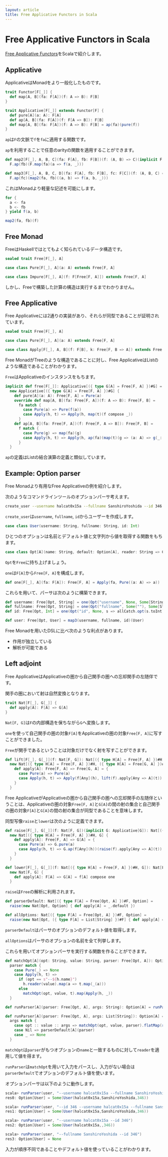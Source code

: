```yaml
---
layout: article
title: Free Applicative Functors in Scala
---
```


# Free Applicative Functors in Scala

[Free Applicative Functors](http://arxiv.org/abs/1403.0749)をScalaで紹介します。

## Applicative

ApplicativeはMonadをより一般化したものです。

```scala
trait Functor[F[_]] {
  def map[A, B](fa: F[A])(f: A => B): F[B]
}

trait Applicative[F[_]] extends Functor[F] {
  def pure[A](a: A): F[A]
  def ap[A, B](fa: F[A])(f: F[A => B]): F[B]
  def map[A, B](fa: F[A])(f: A => B): F[B] = ap(fa)(pure(f))
}
```

`ap`は`F`の文脈で`f`を`fa`に適用する関数です。

`ap`を利用することで任意のarityの関数を適用することができます。

```scala
def map2[F[_], A, B, C](fa: F[A], fb: F[B])(f: (A, B) => C)(implicit F: Applicative[F]): F[C] =
  F.ap(fb)(F.map(fa)(a => f(a, _)))

def map3[F[_], A, B, C, D](fa: F[A], fb: F[B], fc: F[C])(f: (A, B, C) => D)(implicit F: Applicative[F]): F[D] =
  F.ap(fc)(map2(fa, fb)((a, b) => f(a, b, _)))
```

これはMonadより軽量な記述を可能にします。

```scala
for {
  a <- fa
  b <- fb
} yield f(a, b)
```

```scala
map2(fa, fb)(f)
```

## Free Monad

FreeはHaskellではとてもよく知られているデータ構造です。

```scala
sealed trait Free[F[_], A]

case class Pure[F[_], A](a: A) extends Free[F, A]

case class Impure[F[_], A](f: F[Free[F, A]]) extends Free[F, A]
```

しかし、Freeで構築した計算の構造は実行するまでわかりません。

## Free Applicative

Free Applicativeには2通りの実装があり、それらが同型であることが証明されています。

```scala
sealed trait Free[F[_], A]

case class Pure[F[_], A](a: A) extends Free[F, A]

case class Apply[F[_], A, B](f: F[B], k: Free[F, B => A]) extends Free[F, A]
```

Free MonadがTreeのような構造であることに対し、Free ApplicativeはListのような構造であることがわかります。

`Free`はApplicativeのインスタンスをもちます。

```scala
implicit def free[F[_]]: Applicative[({ type G[A] = Free[F, A] })#G] =
  new Applicative[({ type G[A] = Free[F, A] })#G] {
    def pure[A](a: A): Free[F, A] = Pure(a)
    override def map[A, B](fa: Free[F, A])(f: A => B): Free[F, B] =
      fa match {
        case Pure(a) => Pure(f(a))
        case Apply(h, t) => Apply(h, map(t)(f compose _))
      }
    def ap[A, B](fa: Free[F, A])(f: Free[F, A => B]): Free[F, B] =
      f match {
        case Pure(g) => map(fa)(g)
        case Apply(h, t) => Apply(h, ap(fa)(map(t)(g => (a: A) => g(_: Any)(a))))
      }
  }
```

`ap`の定義はListの結合演算の定義と類似しています。

## Example: Option parser

Free Monadより有用なFree Applicativeの例を紹介します。

次のようなコマンドラインツールのオプションパーサ考えます。

```sh
create_user --username halcat0x15a --fullname SanshiroYoshida --id 346
```

`create_user`は`username`, `fullname`, `id`からユーザーを作成します。

```scala
case class User(username: String, fullname: String, id: Int)
```

ひとつのオプションは名前とデフォルト値と文字列から値を取得する関数をもちます。

```scala
case class Opt[A](name: String, default: Option[A], reader: String => Option[A])
```

`Opt`を`Free`に持ち上げましょう。

`one`は`F[A]`から`Free[F, A]`を構成します。

```scala
def one[F[_], A](fa: F[A]): Free[F, A] = Apply(fa, Pure((a: A) => a))
```

これらを用いて、パーサは次のように構築できます。

```scala
def username: Free[Opt, String] = one(Opt("username", None, Some[String]))
def fullname: Free[Opt, String] = one(Opt("fullname", Some(""), Some[String]))
def id: Free[Opt, Int] = one(Opt("id", None, s => allCatch.opt(s.toInt)))

def user: Free[Opt, User] = map3(username, fullname, id)(User)
```

Free Monadを用いたDSLに比べ次のような利点があります。

* 作用が独立している
* 解析が可能である

## Left adjoint

Free ApplicativeはApplicativeの圏から自己関手の圏への忘却関手の左随伴です。

関手の圏において射は自然変換となります。

```scala
trait Nat[F[_], G[_]] {
  def apply[A]: F[A] => G[A]
}
```

`Nat[F, G]`は`F`の内部構造を保ちながら`G`へ変換します。

`one`を使って自己関手の圏の対象`F[A]`をApplicativeの圏の対象`Free[F, A]`に写すことができました。

`Free`が関手であるということは対象だけでなく射を写すことができます。

```scala
def lift[F[_], G[_]](f: Nat[F, G]): Nat[({ type H[A] = Free[F, A] })#H, ({ type H[A] = Free[G, A] })#H] =
  new Nat[({ type H[A] = Free[F, A] })#H, ({ type H[A] = Free[G, A] })#H] {
    def apply[A]: Free[F, A] => Free[G, A] = {
      case Pure(a) => Pure(a)
      case Apply(h, t) => Apply(f[Any](h), lift(f).apply[Any => A](t))
    }
  }
```

Free ApplicativeがApplicativeの圏から自己関手の圏への忘却関手の左随伴ということは、Applicativeの圏の対象`Free[F, A]`と`G[A]`の間の射の集合と自己関手の圏の対象`F[A]`と`G[A]`の間の射の集合が同型であることを意味します。

同型写像`raise`と`lower`は次のように定義できます。

```scala
def raise[F[_], G[_]](f: Nat[F, G])(implicit G: Applicative[G]): Nat[({ type H[A] = Free[F, A] })#H, G] =
  new Nat[({ type H[A] = Free[F, A] })#H, G] {
    def apply[A]: Free[F, A] => G[A] = {
      case Pure(a) => G.pure(a)
      case Apply(h, t) => G.ap(f[Any](h))(raise(f).apply[Any => A](t))
    }
  }

def lower[F[_], G[_]](f: Nat[({ type H[A] = Free[F, A] })#H, G]): Nat[F, G] =
  new Nat[F, G] {
    def apply[A]: F[A] => G[A] = f[A] compose one
  }
```

`raise`は`Free`の解析に利用されます。

```scala
def parserDefault: Nat[({ type F[A] = Free[Opt, A] })#F, Option] =
  raise(new Nat[Opt, Option] { def apply[A] = _.default })

def allOptions: Nat[({ type F[A] = Free[Opt, A] })#F, Option] =
  raise(new Nat[Opt, ({ type F[A] = List[String] })#F] { def apply[A] = _.name :: Nil })(Monoid.list.applicative)
```

`parserDefault`はパーサのオプションのデフォルト値を取得します。

`allOptions`はパーサのオプションの名前を全て列挙します。

これらを用いてオプションパーサを実行する関数を作ることができます。

```scala
def matchOpt[A](opt: String, value: String, parser: Free[Opt, A]): Option[Free[Opt, A]] =
  parser match {
    case Pure(_) => None
    case Apply(h, t) =>
      if (opt == s"--${h.name}")
        h.reader(value).map(a => t.map(_(a)))
      else
        matchOpt(opt, value, t).map(Apply(h, _))
  }

def runParser[A](parser: Free[Opt, A], args: String): Option[A] = runParser(parser, args.split("\\s+").toList)

def runParser[A](parser: Free[Opt, A], args: List[String]): Option[A] =
  args match {
    case opt :: value :: args => matchOpt(opt, value, parser).flatMap(runParser(_, args))
    case Nil => parserDefault[A](parser)
    case _ => None
  }
```

`matchOpt`は`parser`がもつオプションの`name`と一致するものに対して`reader`を適用して値を得ます。

`runParser`は`matchOpt`を用いて入力をパースし、入力がない場合は`parserDefault`でオプションのデフォルト値を使います。

オプションパーサは以下のように動作します。

```scala
scala> runParser(user, "--username halcat0x15a --fullname SanshiroYoshida --id 346")
res0: Option[User] = Some(User(halcat0x15a,SanshiroYoshida,346))

scala> runParser(user, "--id 346 --username halcat0x15a --fullname SanshiroYoshida")
res1: Option[User] = Some(User(halcat0x15a,SanshiroYoshida,346))

scala> runParser(user, "--username halcat0x15a --id 346")
res2: Option[User] = Some(User(halcat0x15a,,346))

scala> runParser(user, "--fullname SanshiroYoshida --id 346")
res3: Option[User] = None
```

入力が順序不同であることやデフォルト値を使っていることがわかります。
